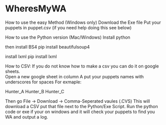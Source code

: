 
# WheresMyWA

How to use the easy Method (Windows only)
Download the Exe file 
Put your puppets in puppet.csv (if you need help doing this see below) 


How to use the Python version (Mac/Windows)
Install python 

then install BS4
pip install beautifulsoup4

install lxml
pip install lxml



How to CSV:
If you do not know how to make a csv you can do it on google sheets.  
Open a new google sheet in column A put your puppets names with underscores for spaces 
For exmaple:

Hunter_A
Hunter_B
Hunter_C

Then go File  -> Download -> Comma-Seperated vaules (.CVS)
This will download a CSV put that file next to the Python/Exe Script.
Run the python code or exe if your on windows and it will check your puppets to find you WA and output a log.
